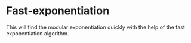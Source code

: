 # Fast-exponentiation
This will find the modular exponentiation quickly with the help of the fast exponentiation algorithm.
